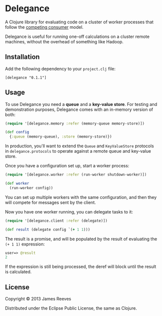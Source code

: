 # Delegance

A Clojure library for evaluating code on a cluster of worker processes
that follow the [competing consumer][1] model.

Delegance is useful for running one-off calculations on a cluster
remote machines, without the overhead of something like Hadoop.

[1]: http://www.enterpriseintegrationpatterns.com/CompetingConsumers.html

## Installation

Add the following dependency to your `project.clj` file:

    [delegance "0.1.1"]

## Usage

To use Delegance you need a **queue** and a **key-value store**. For
testing and demonstration purposes, Delegance comes with an in-memory
version of both:

```clojure
(require '[delegance.memory :refer (memory-queue memory-store)])

(def config
  {:queue (memory-queue), :store (memory-store)})
```

In production, you'll want to extend the `Queue` and `KeyValueStore`
protocols in `delegance.protocols` to operate against a remote queue
and key-value store.

Once you have a configuration set up, start a worker process:

```clojure
(require '[delegance.worker :refer (run-worker shutdown-worker)])

(def worker
  (run-worker config))
```

You can set up multiple workers with the same configuration, and then
they will compete for messages sent by the client.

Now you have one worker running, you can delegate tasks to it:

```clojure
(require '[delegance.client :refer (delegate)])

(def result (delegate config `(+ 1 1)))
```

The result is a promise, and will be populated by the result of
evaluating the `(+ 1 1)` expression:

```clojure
user=> @result
2
```

If the expression is still being processed, the deref will block until
the result is calculated.


## License

Copyright © 2013 James Reeves

Distributed under the Eclipse Public License, the same as Clojure.
